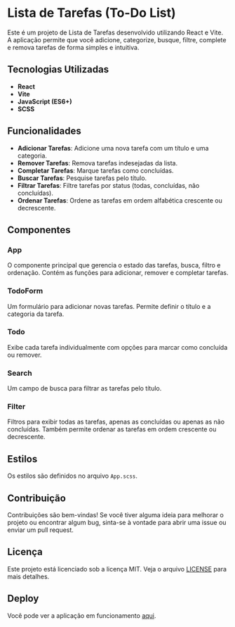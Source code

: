 # Lista de Tarefas (To-Do List)

Este é um projeto de Lista de Tarefas desenvolvido utilizando React e Vite. A aplicação permite que você adicione, categorize, busque, filtre, complete e remova tarefas de forma simples e intuitiva.

## Tecnologias Utilizadas

- **React**
- **Vite**
- **JavaScript (ES6+)**
- **SCSS**

## Funcionalidades

- **Adicionar Tarefas**: Adicione uma nova tarefa com um título e uma categoria.
- **Remover Tarefas**: Remova tarefas indesejadas da lista.
- **Completar Tarefas**: Marque tarefas como concluídas.
- **Buscar Tarefas**: Pesquise tarefas pelo título.
- **Filtrar Tarefas**: Filtre tarefas por status (todas, concluídas, não concluídas).
- **Ordenar Tarefas**: Ordene as tarefas em ordem alfabética crescente ou decrescente.

## Componentes

### App

O componente principal que gerencia o estado das tarefas, busca, filtro e ordenação. Contém as funções para adicionar, remover e completar tarefas.

### TodoForm

Um formulário para adicionar novas tarefas. Permite definir o título e a categoria da tarefa.

### Todo

Exibe cada tarefa individualmente com opções para marcar como concluída ou remover.

### Search

Um campo de busca para filtrar as tarefas pelo título.

### Filter

Filtros para exibir todas as tarefas, apenas as concluídas ou apenas as não concluídas. Também permite ordenar as tarefas em ordem crescente ou decrescente.

## Estilos

Os estilos são definidos no arquivo `App.scss`.

## Contribuição

Contribuições são bem-vindas! Se você tiver alguma ideia para melhorar o projeto ou encontrar algum bug, sinta-se à vontade para abrir uma issue ou enviar um pull request.

## Licença

Este projeto está licenciado sob a licença MIT. Veja o arquivo [LICENSE](LICENSE) para mais detalhes.

## Deploy

Você pode ver a aplicação em funcionamento [aqui](https://seu-link-deploy.com).